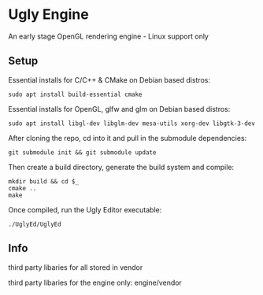 # Ugly Engine

An early stage OpenGL rendering engine - Linux support only

## Setup

Essential installs for C/C++ & CMake on Debian based distros:

    sudo apt install build-essential cmake

Essential installs for OpenGL, glfw and glm on Debian based distros:

    sudo apt install libgl-dev libglm-dev mesa-utils xorg-dev libgtk-3-dev

After cloning the repo, cd into it and pull in the submodule dependencies:

    git submodule init && git submodule update

Then create a build directory, generate the build system and compile:

    mkdir build && cd $_
    cmake ..
    make

Once compiled, run the Ugly Editor executable:

    ./UglyEd/UglyEd

## Info

third party libaries for all stored in vendor

third party libaries for the engine only: engine/vendor
